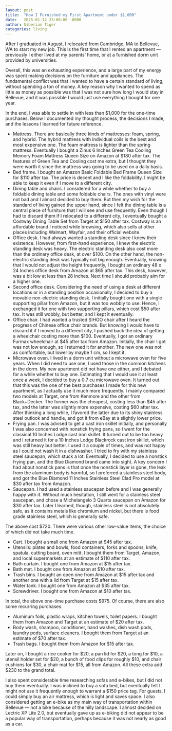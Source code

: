 ```yaml
---
layout: post
title:  "How I Furnished my First Apartment under $1,000"
date:   2025-01-12 23:00:00 -0800
author: Siberian Tiger
categories: living
---
```


After I graduated in August, I relocated from Cambridge, MA to Bellevue, WA to start my new job. This is the first time that I rented an apartment — previously I either lived at my parents’ home, or at a furnished dorm unit provided by universities.

Overall, this was an exhausting experience, and a large part of my energy was spent making decisions on the furniture and appliances. The fundamental conflict was that I wanted to have a certain standard of living, without spending a ton of money. A key reason why I wanted to spend as little as money as possible was that I was not sure how long I would stay in Bellevue, and it was possible I would just use everything I bought for one year. 

In the end, I was able to settle in with less than $1,000 for the one-time purchases. Below I documented my thought process, the decisions I made, and the lessons I learned for future reference.

- Mattress. There are basically three kinds of mattresses: foam, spring, and hybrid. The hybrid mattress with individual coils is the best and most expensive one. The foam mattress is lighter than the spring mattress. Eventually I bought a Zinus 6 Inches Green Tea Cooling Memory Foam Mattress Queen Size on Amazon at $180 after tax. The features of Green Tea and Cooling cost me extra, but I thought they were worth it since the mattress was going to be used on a daily basis.
- Bed frame. I bought an Amazon Basic Foldable Bed Frame Queen Size for $110 after tax. The price is decent and I like the foldability. I might be able to keep it even if I move to a different city.
- Dining table and chairs. I considered for a while whether to buy a foldable dining table and some foldable chairs. The ones with vinyl were not bad and I almost decided to buy them. But then my wish for the standard of living gained the upper hand, since I felt the dining table is a central piece of furniture that I will see and use frequently. Even though I had to discard them if I relocated to a different city, I eventually bought a Costway Dining Table Set from Target at $150 after tax. Costway is an affordable brand I noticed while browsing, which also sells at other places including Walmart, Wayfair, and their official website.
- Office desk. I had always wanted a standing desk since I knew their existence. However, from first-hand experience, I knew the electric standing desk was heavy. The electric standing desk also cost more than the ordinary office desk, at over $100. On the other hand, the non-electric standing desk was typically not big enough. Eventually, knowing that I would not adjust the height frequently, I bought an ordinary 48 x 24 Inches office desk from Amazon at $65 after tax. This desk, however, was a bit low at less than 28 inches. Next time I should probably aim for a higher one.
- Second office desk. Considering the need of using a desk at different locations or in a standing position occasionally, I decided to buy a movable non-electric standing desk. I initially bought one with a single supporting pillar from Amazon, but it was too wobbly to use. Hence, I exchanged it for one with two supporting pillars, which cost $50 after tax. It was still wobbly, but better, and I kept it eventually.
- Office chair. I had wanted a trusted SIHOO chair after I heard the progress of Chinese office chair brands. But knowing I would have to discard it if I moved to a different city, I pushed back the idea of getting a wheelchair costing more than $100. Eventually, I got an ordinary Furmax wheelchair at $45 after tax from Amazon. Initially, the chair I got was not low enough, so I returned it for another. The new one was not as comfortable, but lower by maybe 1 cm, so I kept it.
- Microwave oven. I lived in a dorm unit without a microwave oven for five years. When I did need to use one, I used those in the common kitchens in the dorm. My new apartment did not have one either, and I debated for a while whether to buy one. Estimating that I would use it at least once a week, I decided to buy a 0.7 cu microwave oven. It turned out that this was the one of the best purchases I made for this new apartment, as I actually use it much more frequently. I mainly compared two models at Target, one from Kenmore and the other from Black+Decker. The former was the cheapest, costing less than $45 after tax, and the latter was slightly more expensive, costing $60 after tax. After thinking a long while, I favored the latter due to its shiny stainless steel outlook and handle, and got it from eBay at a slightly lower price.
- Frying pan. I was advised to get a cast iron skillet initially, and personally I was also concerned with nonstick frying pans, so I went for the classical 10 Inches Lodge cast iron skillet. It turned out to be too heavy and I returned it for a 10 Inches Lodge Blackrock cast iron skillet, which was still heavy but better. I used it a couple of times, and was not happy as I could not wash it in a dishwasher. I tried to fry with my stainless steel saucepan, which stuck a lot. Eventually, I decided to use a nonstick frying pan, and the Blue Diamond brand came into sight. A key concern I had about nonstick pans is that once the nonstick layer is gone, the leak from the aluminum body is harmful, so I preferred a stainless steel body, and got the Blue Diamond 11 Inches Stainless Steel Clad Pro model at $30 after tax from Amazon.
- Saucepan. I had used a stainless saucepan before and I was generally happy with it. Without much hesitation, I still went for a stainless steel saucepan, and chose a Michelangelo 3 Quarts saucepan on Amazon for $30 after tax. Later I learned, though, stainless steel is not absolutely safe, as it contains metals like chromium and nickel, but there is food grade stainless steel, which is generally safe.

The above cost $720. There were various other low-value items, the choice of which did not take much time.

- Cart. I bought a small one from Amazon at $45 after tax.
- Utensils: plates and bowls, food containers, forks and spoons, knife, spatula, cutting board, oven mitt. I bought them from Target, Amazon, and local supermarkets at an estimate of $110 after tax.
- Bath curtain. I bought one from Amazon at $15 after tax.
- Bath mat. I bought one from Amazon at $10 after tax.
- Trash bins. I bought an open one from Amazon at $15 after tax and another one with a lid from Target at $15 after tax.
- Water tank. I bought one from Amazon at $35 after tax.
- Screwdriver. I bought one from Amazon at $10 after tax.

In total, the above one-time purchase costs $975. Of course, there are also some recurring purchases.

- Aluminum foils, plastic wraps, kitchen towels, toilet papers. I bought them from Amazon and Target at an estimate of $20 after tax.
- Body wash, shampoo, conditioner, hand washes, dish wash pods, laundry pods, surface cleaners. I bought them from Target at an estimate of $70 after tax.
- Trash bags. I bought them from Amazon for $15 after tax.

Later on, I bought a rice cooker for $20, a pan lid for $20, a tong for $10, a utensil holder set for $20, a bunch of food clips for roughly $10, and chair cushions for $30, a chair mat for $15, all from Amazon. All these extra add $230 to the grand total.

I also spent considerable time researching sofas and e-bikes, but I did not buy them eventually. I was inclined to buy a sofa bed, but eventually felt I might not use it frequently enough to warrant a $150 price tag. For guests, I could simply buy an air mattress, which is light and saves space. I also considered getting an e-bike as my main way of transportation within Bellevue — not a bike because of the hilly landscape. I almost decided on Lectric XP Lite 2.0, but eventually gave up as e-biking did not appear to be a popular way of transportation, perhaps because it was not nearly as good as a car.
